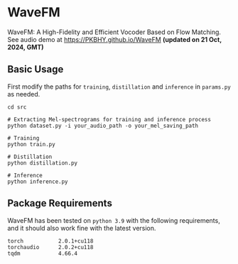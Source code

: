 # WaveFM

WaveFM: A High-Fidelity and Efficient Vocoder Based on Flow Matching. See audio demo at https://PKBHY.github.io/WaveFM **(updated on 21 Oct, 2024, GMT)**

## Basic Usage

First modify the paths for `training`, `distillation` and `inference` in `params.py` as needed. 

```
cd src

# Extracting Mel-spectrograms for training and inference process
python dataset.py -i your_audio_path -o your_mel_saving_path

# Training
python train.py

# Distillation
python distillation.py

# Inference
python inference.py
```

## Package Requirements

WaveFM has been tested on `python 3.9` with the following requirements, and it should also work fine with the latest version.

```
torch           2.0.1+cu118
torchaudio      2.0.2+cu118
tqdm            4.66.4
```
